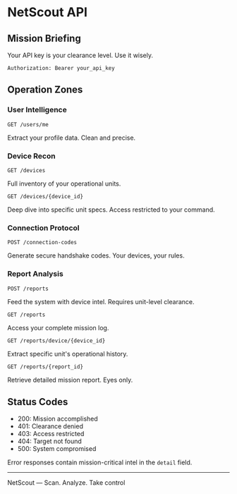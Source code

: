 # NetScout API

## Mission Briefing

Your API key is your clearance level. Use it wisely.

```
Authorization: Bearer your_api_key
```

## Operation Zones

### User Intelligence
```
GET /users/me
```
Extract your profile data. Clean and precise.

### Device Recon
```
GET /devices
```
Full inventory of your operational units.

```
GET /devices/{device_id}
```
Deep dive into specific unit specs. Access restricted to your command.

### Connection Protocol
```
POST /connection-codes
```
Generate secure handshake codes. Your devices, your rules.

### Report Analysis
```
POST /reports
```
Feed the system with device intel. Requires unit-level clearance.

```
GET /reports
```
Access your complete mission log.

```
GET /reports/device/{device_id}
```
Extract specific unit's operational history.

```
GET /reports/{report_id}
```
Retrieve detailed mission report. Eyes only.

## Status Codes

- 200: Mission accomplished
- 401: Clearance denied
- 403: Access restricted
- 404: Target not found
- 500: System compromised

Error responses contain mission-critical intel in the `detail` field.

---

NetScout — Scan. Analyze. Take control 